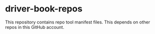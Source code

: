 # driver-book-repos

This repository contains repo tool manifest files.
This depends on other repos in this GitHub account.
